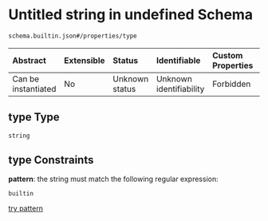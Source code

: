 # Untitled string in undefined Schema

```txt
schema.builtin.json#/properties/type
```



| Abstract            | Extensible | Status         | Identifiable            | Custom Properties | Additional Properties | Access Restrictions | Defined In                                                                 |
| :------------------ | :--------- | :------------- | :---------------------- | :---------------- | :-------------------- | :------------------ | :------------------------------------------------------------------------- |
| Can be instantiated | No         | Unknown status | Unknown identifiability | Forbidden         | Allowed               | none                | [schema.builtin.json\*](../out/schema.builtin.json "open original schema") |

## type Type

`string`

## type Constraints

**pattern**: the string must match the following regular expression:&#x20;

```regexp
builtin
```

[try pattern](https://regexr.com/?expression=builtin "try regular expression with regexr.com")
